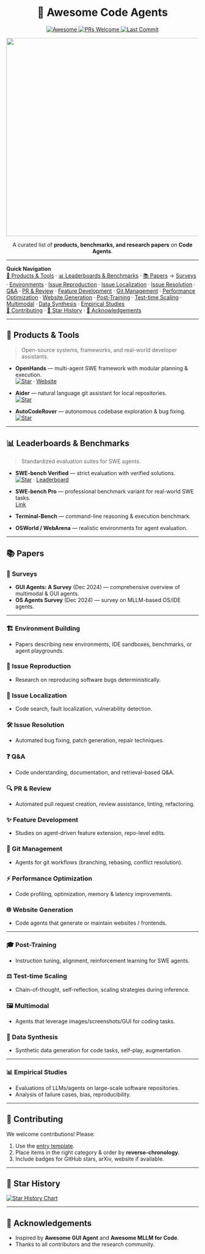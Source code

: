 <div align="center">
  <h1>🧠 Awesome Code Agents</h1>

  <!-- Badges -->
  <a href="https://awesome.re">
    <img src="https://awesome.re/badge.svg" alt="Awesome">
  </a>
  <a href="https://img.shields.io/badge/PRs-Welcome-red">
    <img src="https://img.shields.io/badge/PRs-Welcome-red" alt="PRs Welcome">
  </a>
  <a href="https://img.shields.io/github/last-commit/EuniAI/awesome-code-agents?color=green">
    <img src="https://img.shields.io/github/last-commit/EuniAI/awesome-code-agents?color=green" alt="Last Commit">
  </a>
</div>

<!-- Optional teaser -->
<p align="center">
  <img src="assets/teaser.png" width="520px"/>
</p>
<p align="center">
  A curated list of <b>products, benchmarks, and research papers</b> on <b>Code Agents</b>.
</p>

---

**Quick Navigation**  
[🚀 Products & Tools](#-products--tools) · 
[📊 Leaderboards & Benchmarks](#-leaderboards--benchmarks) · 
[📚 Papers](#-papers) → 
[Surveys](#-surveys) · 
[Environments](#-environment-building) · 
[Issue Reproduction](#-issue-reproduction) · 
[Issue Localization](#-issue-localization) · 
[Issue Resolution](#-issue-resolution) · 
[Q&A](#-qa) · 
[PR & Review](#-pr--review) · 
[Feature Development](#-feature-development) · 
[Git Management](#-git-management) · 
[Performance Optimization](#-performance-optimization) · 
[Website Generation](#-website-generation) · 
[Post-Training](#-post-training) · 
[Test-time Scaling](#-test-time-scaling) · 
[Multimodal](#-multimodal) · 
[Data Synthesis](#-data-synthesis) · 
[Empirical Studies](#-empirical-studies)  
[🤝 Contributing](#-contributing) · 
[🌟 Star History](#-star-history) · 
[🙏 Acknowledgements](#-acknowledgements)

---

## 🚀 Products & Tools
> Open-source systems, frameworks, and real-world developer assistants.

- **OpenHands** — multi-agent SWE framework with modular planning & execution.  
  [![Star](https://img.shields.io/github/stars/All-Hands-AI/OpenHands?style=social&label=Star)](https://github.com/All-Hands-AI/OpenHands) · [Website](https://all-hands.dev)

- **Aider** — natural language git assistant for local repositories.  
  [![Star](https://img.shields.io/github/stars/paul-gauthier/aider?style=social&label=Star)](https://github.com/paul-gauthier/aider)

- **AutoCodeRover** — autonomous codebase exploration & bug fixing.  
  [![Star](https://img.shields.io/github/stars/nus-apr/AutoCodeRover?style=social&label=Star)](https://github.com/nus-apr/AutoCodeRover)

---

## 📊 Leaderboards & Benchmarks
> Standardized evaluation suites for SWE agents.

- **SWE-bench Verified** — strict evaluation with verified solutions.  
  [![Star](https://img.shields.io/github/stars/princeton-nlp/SWE-bench?style=social&label=Star)](https://github.com/princeton-nlp/SWE-bench) · [Leaderboard](https://swe-bench.github.io/)

- **SWE-bench Pro** — professional benchmark variant for real-world SWE tasks.  
  [Link](https://swe-bench.github.io/)  

- **Terminal-Bench** — command-line reasoning & execution benchmark.  
- **OSWorld / WebArena** — realistic environments for agent evaluation.  

---

## 📚 Papers
### 🔎 Surveys
- **GUI Agents: A Survey** (Dec 2024) — comprehensive overview of multimodal & GUI agents.  
- **OS Agents Survey** (Dec 2024) — survey on MLLM-based OS/IDE agents.  

---

### 🏗 Environment Building
- Papers describing new environments, IDE sandboxes, benchmarks, or agent playgrounds.  

### 🔁 Issue Reproduction
- Research on reproducing software bugs deterministically.  

### 🎯 Issue Localization
- Code search, fault localization, vulnerability detection.  

### 🛠 Issue Resolution
- Automated bug fixing, patch generation, repair techniques.  

### ❓ Q&A
- Code understanding, documentation, and retrieval-based Q&A.  

### 🔍 PR & Review
- Automated pull request creation, review assistance, linting, refactoring.  

### ✨ Feature Development
- Studies on agent-driven feature extension, repo-level edits.  

### 🔄 Git Management
- Agents for git workflows (branching, rebasing, conflict resolution).  

### ⚡ Performance Optimization
- Code profiling, optimization, memory & latency improvements.  

### 🌐 Website Generation
- Code agents that generate or maintain websites / frontends.  

---

### 🎓 Post-Training
- Instruction tuning, alignment, reinforcement learning for SWE agents.  

### ⚖ Test-time Scaling
- Chain-of-thought, self-reflection, scaling strategies during inference.  

### 🖼 Multimodal
- Agents that leverage images/screenshots/GUI for coding tasks.  

### 🧬 Data Synthesis
- Synthetic data generation for code tasks, self-play, augmentation.  

---

### 📊 Empirical Studies
- Evaluations of LLMs/agents on large-scale software repositories.  
- Analysis of failure cases, bias, reproducibility.  

---

## 🤝 Contributing
We welcome contributions! Please:  
1. Use the [entry template](#entry-template).  
2. Place items in the right category & order by **reverse-chronology**.  
3. Include badges for GitHub stars, arXiv, website if available.

---

## 🌟 Star History
[![Star History Chart](https://api.star-history.com/svg?repos=EuniAI/awesome-code-agents&type=Date)](https://www.star-history.com/#EuniAI/awesome-code-agents&Date)

---

## 🙏 Acknowledgements
- Inspired by **Awesome GUI Agent** and **Awesome MLLM for Code**.  
- Thanks to all contributors and the research community.
